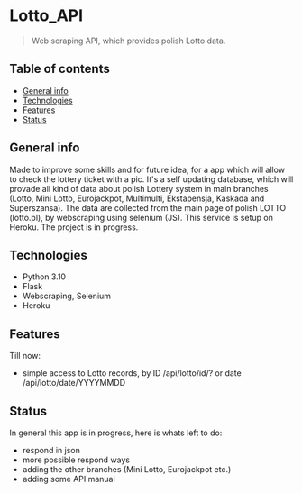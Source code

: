 # Lotto_API
> Web scraping API, which provides polish Lotto data.

## Table of contents
* [General info](#general-info)
* [Technologies](#technologies)
* [Features](#features)
* [Status](#status)

## General info
Made to improve some skills and for future idea, for a app which will allow to check the lottery ticket with a pic.
It's a self updating database, which will provade all kind of data about polish Lottery system in main branches (Lotto, Mini Lotto, Eurojackpot, Multimulti, Ekstapensja, Kaskada and Superszansa).
The data are collected from the main page of polish LOTTO (lotto.pl), by webscraping using selenium (JS).
This service is setup on Heroku.
The project is in progress.

## Technologies
* Python 3.10
* Flask
* Webscraping, Selenium
* Heroku

## Features 
Till now:
* simple access to Lotto records, by ID /api/lotto/id/? or date /api/lotto/date/YYYYMMDD

## Status
In general this app is in progress, here is whats left to do:
* respond in json
* more possible respond ways
* adding the other branches (Mini Lotto, Eurojackpot etc.)
* adding some API manual
